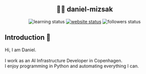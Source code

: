 ## <div align="center"> 👨‍💻 daniel-mizsak</div>

<div align="center">
<img src="https://img.shields.io/badge/learning-in%20progress-darkred" alt="learning status">
<a href="https://pythonvilag.hu" target="_blank"><img src="https://img.shields.io/website?url=https%3A%2F%2Fpythonvilag.hu&up_message=online&down_message=offline&link=https%3A%2F%2Fpythonvilag.hu" alt="website status"></a>
<img src="https://img.shields.io/github/followers/daniel-mizsak" alt="followers status">
</div>


## Introduction 👋
Hi, I am Daniel.<br><br>
I work as an AI Infrastructure Developer in Copenhagen.<br>
I enjoy programming in Python and automating everything I can.
